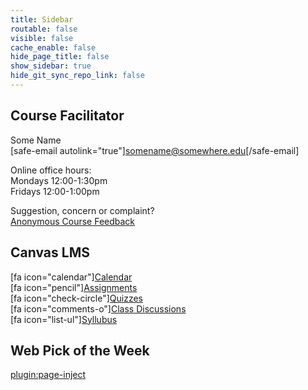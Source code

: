 ```yaml
---
title: Sidebar
routable: false
visible: false
cache_enable: false
hide_page_title: false
show_sidebar: true
hide_git_sync_repo_link: false
---
```


## Course Facilitator
Some Name  
[safe-email autolink="true"]somename@somewhere.edu[/safe-email]  

Online office hours:  
Mondays 12:00-1:30pm  
Fridays 12:00-1:00pm  

Suggestion, concern or complaint?  
[Anonymous Course Feedback](#)

## Canvas LMS
[fa icon="calendar"][Calendar](https://canvas.sfu.ca/calendar)  
[fa icon="pencil"][Assignments](https://canvas.sfu.ca/courses/55288/assignments)  
[fa icon="check-circle"][Quizzes](https://canvas.sfu.ca/courses/55288/quizzes)  
[fa icon="comments-o"][Class Discussions](https://canvas.sfu.ca/courses/55288/discussion_topics)  
[fa icon="list-ul"][Syllubus](https://canvas.sfu.ca/courses/55288/syllabus)  

## Web Pick of the Week
[plugin:page-inject](../web-pick-of-the-week/)

